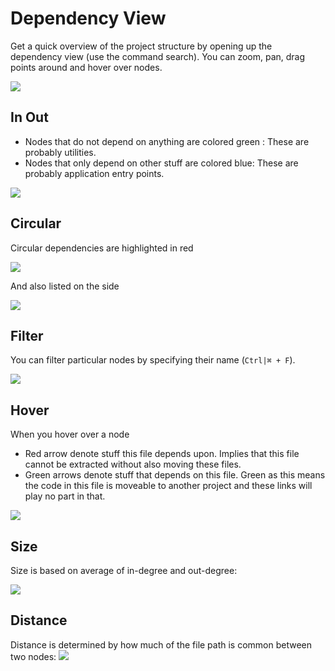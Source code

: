 # Dependency View

Get a quick overview of the project structure by opening up the dependency view (use the command search). You can zoom, pan, drag points around and hover over nodes.

![](https://raw.githubusercontent.com/johnpaularthur/johnpaularthur.github.io/master/screens/dependencyView.png)

## In Out
* Nodes that do not depend on anything are colored green : These are probably utilities.
* Nodes that only depend on other stuff are colored blue: These are probably application entry points.

![](https://raw.githubusercontent.com/johnpaularthur/johnpaularthur.github.io/master/screens/dependencyView/inOut.png)

## Circular
Circular dependencies are highlighted in red

![](https://raw.githubusercontent.com/johnpaularthur/johnpaularthur.github.io/master/screens/dependencyView/circular.png)

And also listed on the side

![](https://raw.githubusercontent.com/johnpaularthur/johnpaularthur.github.io/master/screens/dependencyView/cycles.png)

## Filter
You can filter particular nodes by specifying their name (`Ctrl|⌘ + F`).

![](https://raw.githubusercontent.com/johnpaularthur/johnpaularthur.github.io/master/screens/dependencyView/filter.png)

## Hover
When you hover over a node
* Red arrow denote stuff this file depends upon. Implies that this file cannot be extracted without also moving these files.
* Green arrows denote stuff that depends on this file. Green as this means the code in this file is moveable to another project and these links will play no part in that.

![](https://raw.githubusercontent.com/johnpaularthur/johnpaularthur.github.io/master/screens/dependencyView/hover.png)

## Size
Size is based on average of in-degree and out-degree:

![](https://raw.githubusercontent.com/johnpaularthur/johnpaularthur.github.io/master/screens/dependencyView/size.png)

## Distance
Distance is determined by how much of the file path is common between two nodes:
![](https://raw.githubusercontent.com/johnpaularthur/johnpaularthur.github.io/master/screens/dependencyView/distance.png)
